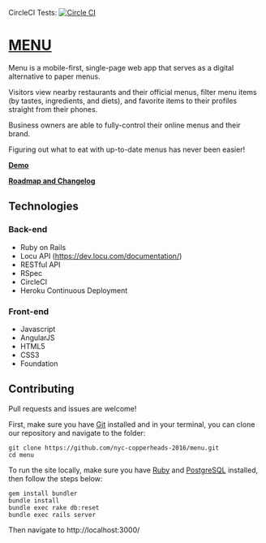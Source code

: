 CircleCI Tests: [![Circle CI](https://circleci.com/gh/nyc-copperheads-2016/menu.svg?style=svg)](https://circleci.com/gh/nyc-copperheads-2016/menu)

# [MENU](http://menu-inc.herokuapp.com/)

Menu is a mobile-first, single-page web app that serves as a digital alternative to paper menus.

Visitors view nearby restaurants and their official menus, filter menu items (by tastes, ingredients, and diets), and favorite items to their profiles straight from their phones.

Business owners are able to fully-control their online menus and their brand.

Figuring out what to eat with up-to-date menus has never been easier!

**[Demo](https://youtu.be/CYhv8IjMsWQ?t=35m40s)**

**[Roadmap and Changelog](https://trello.com/b/dQNBPk19/menu)**

## Technologies

### Back-end
- Ruby on Rails
- Locu API (https://dev.locu.com/documentation/)
- RESTful API
- RSpec
- CircleCI
- Heroku Continuous Deployment

### Front-end
- Javascript
- AngularJS
- HTML5
- CSS3
- Foundation

## Contributing

Pull requests and issues are welcome!

First, make sure you have [Git](https://git-scm.com/) installed and in your terminal, you can clone our repository and navigate to the folder:
```
git clone https://github.com/nyc-copperheads-2016/menu.git
cd menu
```

To run the site locally, make sure you have [Ruby](https://www.ruby-lang.org/en/) and [PostgreSQL](http://www.postgresql.org/) installed, then follow the steps below:
```
gem install bundler
bundle install
bundle exec rake db:reset
bundle exec rails server
```

Then navigate to http://localhost:3000/
